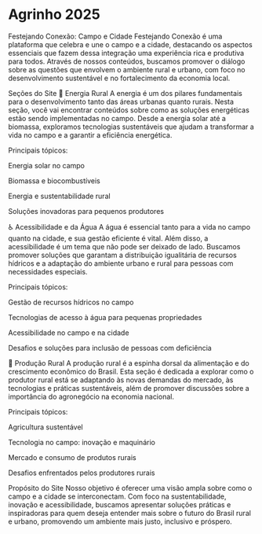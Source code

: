 # Agrinho 2025
Festejando Conexão: Campo e Cidade
Festejando Conexão é uma plataforma que celebra e une o campo e a cidade, destacando os aspectos essenciais que fazem dessa integração uma experiência rica e produtiva para todos. Através de nossos conteúdos, buscamos promover o diálogo sobre as questões que envolvem o ambiente rural e urbano, com foco no desenvolvimento sustentável e no fortalecimento da economia local.

Seções do Site
🌿 Energia Rural
A energia é um dos pilares fundamentais para o desenvolvimento tanto das áreas urbanas quanto rurais. Nesta seção, você vai encontrar conteúdos sobre como as soluções energéticas estão sendo implementadas no campo. Desde a energia solar até a biomassa, exploramos tecnologias sustentáveis que ajudam a transformar a vida no campo e a garantir a eficiência energética.

Principais tópicos:

Energia solar no campo

Biomassa e biocombustíveis

Energia e sustentabilidade rural

Soluções inovadoras para pequenos produtores

♿ Acessibilidade e da Água
A água é essencial tanto para a vida no campo quanto na cidade, e sua gestão eficiente é vital. Além disso, a acessibilidade é um tema que não pode ser deixado de lado. Buscamos promover soluções que garantam a distribuição igualitária de recursos hídricos e a adaptação do ambiente urbano e rural para pessoas com necessidades especiais.

Principais tópicos:

Gestão de recursos hídricos no campo

Tecnologias de acesso à água para pequenas propriedades

Acessibilidade no campo e na cidade

Desafios e soluções para inclusão de pessoas com deficiência

🌾 Produção Rural
A produção rural é a espinha dorsal da alimentação e do crescimento econômico do Brasil. Esta seção é dedicada a explorar como o produtor rural está se adaptando às novas demandas do mercado, às tecnologias e práticas sustentáveis, além de promover discussões sobre a importância do agronegócio na economia nacional.

Principais tópicos:

Agricultura sustentável

Tecnologia no campo: inovação e maquinário

Mercado e consumo de produtos rurais

Desafios enfrentados pelos produtores rurais

Propósito do Site
Nosso objetivo é oferecer uma visão ampla sobre como o campo e a cidade se interconectam. Com foco na sustentabilidade, inovação e acessibilidade, buscamos apresentar soluções práticas e inspiradoras para quem deseja entender mais sobre o futuro do Brasil rural e urbano, promovendo um ambiente mais justo, inclusivo e próspero.
